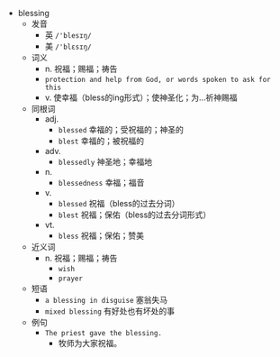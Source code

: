 - blessing
  - 发音
    - 英 `/'blesɪŋ/`
    - 美 `/'blɛsɪŋ/`
  - 词义
    - n. 祝福；赐福；祷告
    - `protection and help from God, or words spoken to ask for this`
    - v. 使幸福（bless的ing形式）；使神圣化；为…祈神赐福
  - 同根词
    - adj.
      - `blessed` 幸福的；受祝福的；神圣的
      - `blest` 幸福的；被祝福的
    - adv.
      - `blessedly` 神圣地；幸福地
    - n.
      - `blessedness` 幸福；福音
    - v.
      - `blessed` 祝福（bless的过去分词）
      - `blest` 祝福；保佑（bless的过去分词形式）
    - vt.
      - `bless` 祝福；保佑；赞美
  - 近义词
    - n. 祝福；赐福；祷告
      - `wish`
      - `prayer`
  - 短语
    - `a blessing in disguise` 塞翁失马 
    - `mixed blessing` 有好处也有坏处的事 
  - 例句
    - `The priest gave the blessing.`
      - 牧师为大家祝福。

